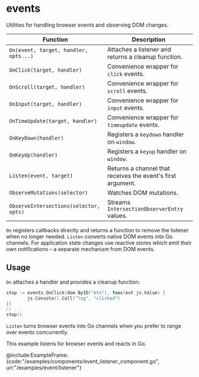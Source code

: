 # events

Utilities for handling browser events and observing DOM changes.

| Function | Description |
| --- | --- |
| `On(event, target, handler, opts...)` | Attaches a listener and returns a cleanup function. |
| `OnClick(target, handler)` | Convenience wrapper for `click` events. |
| `OnScroll(target, handler)` | Convenience wrapper for `scroll` events. |
| `OnInput(target, handler)` | Convenience wrapper for `input` events. |
| `OnTimeUpdate(target, handler)` | Convenience wrapper for `timeupdate` events. |
| `OnKeyDown(handler)` | Registers a `keydown` handler on `window`. |
| `OnKeyUp(handler)` | Registers a `keyup` handler on `window`. |
| `Listen(event, target)` | Returns a channel that receives the event's first argument. |
| `ObserveMutations(selector)` | Watches DOM mutations. |
| `ObserveIntersections(selector, opts)` | Streams `IntersectionObserverEntry` values. |

`On` registers callbacks directly and returns a function to remove the
listener when no longer needed. `Listen` converts native DOM events into
Go channels. For application state changes use reactive stores which
emit their own notifications – a separate mechanism from DOM events.

## Usage

`On` attaches a handler and provides a cleanup function:

```go
stop := events.OnClick(dom.ByID("btn"), func(evt js.Value) {
        js.Console().Call("log", "clicked")
})
// ...
stop()
```

`Listen` turns browser events into Go channels when you prefer to range
over events concurrently.

This example listens for browser events and reacts in Go.

@include:ExampleFrame:{code:"/examples/components/event_listener_component.go", uri:"/examples/event/listener"}
